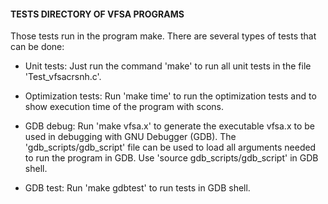 #### TESTS DIRECTORY OF VFSA PROGRAMS

Those tests run in the program make. There are several
types of tests that can be done:

- Unit tests: Just run the command 'make' to run all unit tests
in the file 'Test\_vfsacrsnh.c'.

- Optimization tests: Run 'make time' to run the optimization
tests and to show execution time of the program with scons.

- GDB debug: Run 'make vfsa.x' to generate the executable vfsa.x
to be used in debugging with GNU Debugger (GDB). The 'gdb\_scripts/gdb\_script'
file can be used to load all arguments needed to run the program in GDB. Use
'source gdb\_scripts/gdb\_script' in GDB shell.

- GDB test: Run 'make gdbtest' to run tests in GDB shell.
